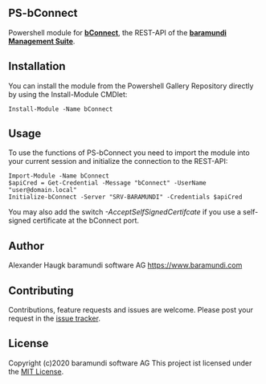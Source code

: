 ## PS-bConnect
Powershell module for **[bConnect](https://www.baramundi.com/en/management-suite/interfaces/)**, the REST-API of the **[baramundi Management Suite](https://www.baramundi.com/en/)**.

## Installation
You can install the module from the Powershell Gallery Repository directly by using the Install-Module CMDlet:

    Install-Module -Name bConnect

## Usage
To use the functions of PS-bConnect you need to import the module into your current session and initialize the connection to the REST-API:

    Import-Module -Name bConnect
    $apiCred = Get-Credential -Message "bConnect" -UserName "user@domain.local"
    Initialize-bConnect -Server "SRV-BARAMUNDI" -Credentials $apiCred
You may also add the switch *-AcceptSelfSignedCertifcate* if you use a self-signed certificate at the bConnect port.

## Author
Alexander Haugk
baramundi software AG
https://www.baramundi.com

## Contributing
Contributions, feature requests and issues are welcome.
Please post your request in the [issue tracker](https://github.com/baramundisoftware/PS-bConnect/issues).

## License
Copyright (c)2020 baramundi software AG
This project ist licensed under the [MIT License](https://github.com/baramundisoftware/PS-bConnect/blob/master/LICENSE).
